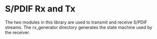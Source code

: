 S/PDIF Rx and Tx
================

The two modules in this library are used to transmit and receive
S/PDIF streams. The rx_generator directory generates the state machine used
by the receiver.
